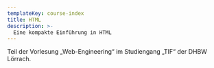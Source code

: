 ```yaml
---
templateKey: course-index
title: HTML
description: >-
  Eine kompakte Einführung in HTML
---
```


Teil der Vorlesung „Web-Engineering“ im Studiengang „TIF“ der DHBW Lörrach.
